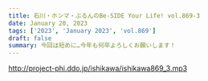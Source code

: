 ```yaml
---
title: 石川・ホンマ・ぶるんのBe-SIDE Your Life! vol.869-3
date: January 20, 2023
tags: ['2023', 'January 2023', 'vol.869']
draft: false
summary: 今回は短めに…今年も何卒よろしくお願いします！
---
```


http://project-phi.ddo.jp/ishikawa/ishikawa869_3.mp3
